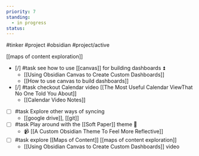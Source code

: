 ```yaml
---
priority: 7
standing:
  - in progress
status:
---
```

#tinker #project #obsidian #project/active 

[[maps of content exploration]]

- [/] #task see how to use [[canvas]] for building dashboards ⏫
	- [[Using Obsidian Canvas to Create Custom Dashboards]]
	- [[How to use canvas to build dashboards]]
- [/] #task checkout Calendar video [[The Most Useful Calendar ViewThat No One Told You About]]
	- [[Calendar Video Notes]]
- [ ] #task Explore other ways of syncing
	- [[google drive]], [[git]]
- [ ] #task Play around with the [[Soft Paper]] theme 🔼
	-  📹 [[A Custom Obsidian Theme To Feel More Reflective]]
- [ ] #task explore [[Maps of Content]] [[maps of content exploration]]
	- [[Using Obsidian Canvas to Create Custom Dashboards]] video

